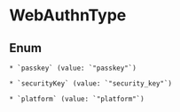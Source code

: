 
# WebAuthnType

## Enum


    * `passkey` (value: `"passkey"`)

    * `securityKey` (value: `"security_key"`)

    * `platform` (value: `"platform"`)



